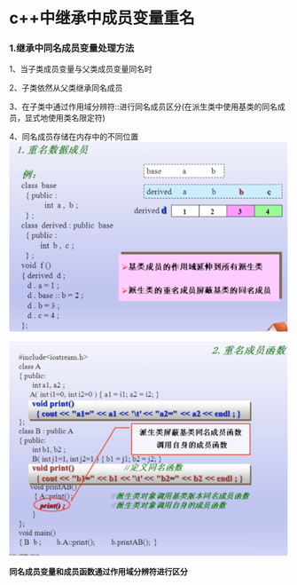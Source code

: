 # c++中继承中成员变量重名

### 1.继承中同名成员变量处理方法
1、当子类成员变量与父类成员变量同名时

2、子类依然从父类继承同名成员

3、在子类中通过作用域分辨符::进行同名成员区分(在派生类中使用基类的同名成员，显式地使用类名限定符)

4、同名成员存储在内存中的不同位置
![](assets/markdown-img-paste-20180525153350438.png)

![](assets/markdown-img-paste-20180525153403892.png)

**同名成员变量和成员函数通过作用域分辨符进行区分**
